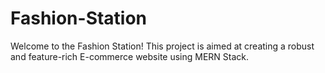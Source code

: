 # Fashion-Station
Welcome to the Fashion Station! This project is aimed at creating a robust and feature-rich E-commerce website using MERN Stack.



